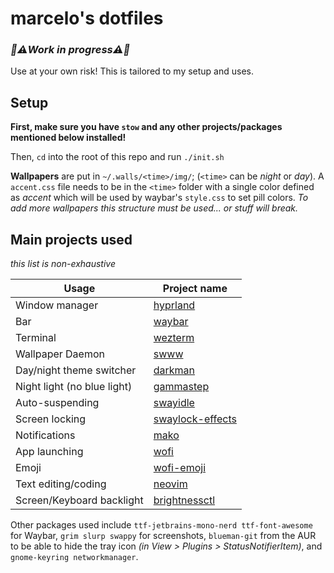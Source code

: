 # marcelo's dotfiles
### _🚧⚠️Work in progress⚠️🚧_
Use at your own risk! This is tailored to my setup and uses.

## Setup
**First, make sure you have `stow` and any other projects/packages
mentioned below installed!**

Then, `cd` into the root of this repo and run `./init.sh`

**Wallpapers** are put in `~/.walls/<time>/img/`; (`<time>`
can be _night_ or _day_). A `accent.css` file needs to be in the
`<time>` folder with a single color defined as _accent_ which
will be used by waybar's `style.css` to set pill colors. _To
add more wallpapers this structure must be used... or stuff
will break._

## Main projects used
_this list is non-exhaustive_

| Usage | Project name |
| --- | --- |
| Window manager | [hyprland] |
| Bar | [waybar] |
| Terminal | [wezterm]
| Wallpaper Daemon | [swww] |
| Day/night theme switcher | [darkman] |
| Night light (no blue light) | [gammastep] |
| Auto-suspending | [swayidle] |
| Screen locking | [swaylock-effects] |
| Notifications | [mako] |
| App launching | [wofi] |
| Emoji | [wofi-emoji] |
| Text editing/coding | [neovim] |
| Screen/Keyboard backlight | [brightnessctl] |

Other packages used include `ttf-jetbrains-mono-nerd
ttf-font-awesome` for Waybar, `grim slurp swappy` for screenshots,
`blueman-git` from the AUR to be able to hide the tray icon _(in View >
Plugins > StatusNotifierItem)_, and
`gnome-keyring networkmanager`.

[hyprland]: https://hyprland.org/
[waybar]: https://github.com/Alexays/Waybar
[wezterm]: https://wezfurlong.org/wezterm/
[swww]: https://github.com/Horus645/swww
[darkman]: https://gitlab.com/whynothugo/darkman
[gammastep]: https://gitlab.com/chinstrap/gammastep
[swayidle]: https://github.com/swaywm/swayidle
[swaylock-effects]: https://github.com/mortie/swaylock-effects
[mako]: https://github.com/emersion/mako
[wofi]: https://hg.sr.ht/~scoopta/wofi
[wofi-emoji]: https://github.com/Zeioth/wofi-emoji
[neovim]: https://neovim.io/
[brightnessctl]: https://github.com/Hummer12007/brightnessctl
